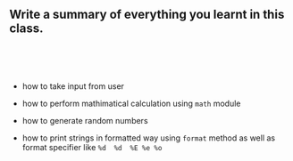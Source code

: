 ## **Write a summary of everything you learnt in this class.**

<br>
<br>
<br>

* how to take input from user
* how to perform mathimatical calculation using `math` module

* how to generate random numbers
* how to print strings in formatted way using `format` method as well as format specifier like `%d  %d  %E %e %o`